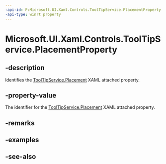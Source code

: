 ```yaml
---
-api-id: P:Microsoft.UI.Xaml.Controls.ToolTipService.PlacementProperty
-api-type: winrt property
---
```


<!-- Property syntax
public Windows.UI.Xaml.DependencyProperty PlacementProperty { get; }
-->

# Microsoft.UI.Xaml.Controls.ToolTipService.PlacementProperty

## -description
Identifies the [ToolTipService.Placement](/uwp/api/microsoft.ui.xaml.controls.tooltipservice#xaml-attached-properties) XAML attached property.

## -property-value
The identifier for the [ToolTipService.Placement](/uwp/api/microsoft.ui.xaml.controls.tooltipservice#xaml-attached-properties) XAML attached property.

## -remarks

## -examples

## -see-also
